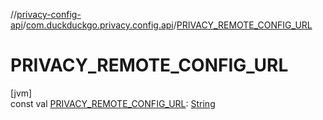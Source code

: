 //[privacy-config-api](../../index.md)/[com.duckduckgo.privacy.config.api](index.md)/[PRIVACY_REMOTE_CONFIG_URL](-p-r-i-v-a-c-y_-r-e-m-o-t-e_-c-o-n-f-i-g_-u-r-l.md)

# PRIVACY_REMOTE_CONFIG_URL

[jvm]\
const val [PRIVACY_REMOTE_CONFIG_URL](-p-r-i-v-a-c-y_-r-e-m-o-t-e_-c-o-n-f-i-g_-u-r-l.md): [String](https://kotlinlang.org/api/latest/jvm/stdlib/kotlin/-string/index.html)
